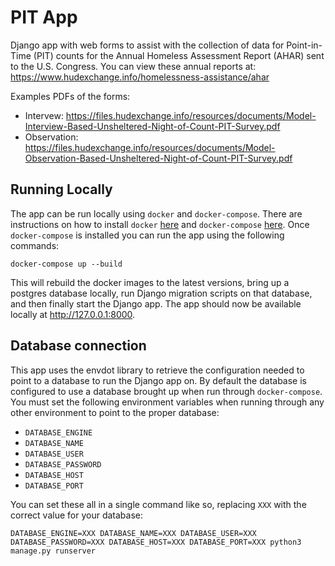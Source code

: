 # PIT App

Django app with web forms to assist with the collection of data for Point-in-Time (PIT) counts for the Annual Homeless Assessment Report (AHAR) sent to the U.S. Congress. You can view these annual reports at:
https://www.hudexchange.info/homelessness-assistance/ahar

Examples PDFs of the forms:
 - Intervew: https://files.hudexchange.info/resources/documents/Model-Interview-Based-Unsheltered-Night-of-Count-PIT-Survey.pdf
 - Observation: https://files.hudexchange.info/resources/documents/Model-Observation-Based-Unsheltered-Night-of-Count-PIT-Survey.pdf 

## Running Locally
The app can be run locally using `docker` and `docker-compose`.
There are instructions on how to install `docker`
[here](https://docs.docker.com/engine/install/ubuntu/) and
`docker-compose`
[here](https://docs.docker.com/compose/install/).
Once `docker-compose` is installed you
can run the app using the following commands:
 
 `docker-compose up --build`

This will rebuild the docker images to the latest versions, bring
up a postgres database locally, run Django migration scripts on that
database, and then finally start the Django app. The app should
now be available locally at http://127.0.0.1:8000.

## Database connection
This app uses the envdot library to retrieve the configuration needed
to point to a database to run the Django app on. By default the
database is configured to use a database brought up when run through
`docker-compose`. You must set the following environment variables
when running through any other environment to point to the proper
database:

 - `DATABASE_ENGINE`
 - `DATABASE_NAME`
 - `DATABASE_USER`
 - `DATABASE_PASSWORD`
 - `DATABASE_HOST`
 - `DATABASE_PORT` 
 
 You can set these all in a single command like so, replacing `XXX`
 with the correct value for your database:
 
`DATABASE_ENGINE=XXX DATABASE_NAME=XXX DATABASE_USER=XXX DATABASE_PASSWORD=XXX DATABASE_HOST=XXX DATABASE_PORT=XXX python3 manage.py runserver`


